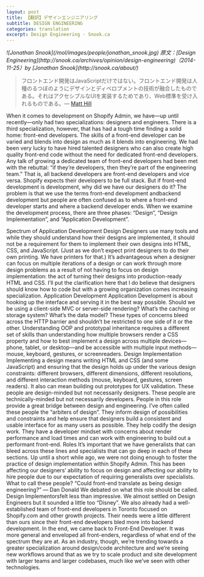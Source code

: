 ```yaml
---
layout: post
title: 【翻訳】デザインエンジニアリング
subtitle: DESIGN ENGINEERING
categories: translation
excerpt: Design Engineering - Snook.ca
---
```


<cite class="citation">
![Jonathan Snook](/mol/images/people/jonathan_snook.jpg)
原文：[Design Engineering](http://snook.ca/archives/opinion/design-engineering)（<time>2014-11-25</time>）by [Jonathan Snook](http://snook.ca/about/)
</cite>

> フロントエンド開発はJavaScriptだけではない。フロントエンド開発は人種のるつぼのようにデザインとディベロプメントの技術が融合したものである。それはアクセシブルなUIを実装するためであり、Web標準を受け入れるものである。— [Matt Hill](https://twitter.com/matthillco/status/480986847473303552)


When it comes to development on Shopify Admin, we have—up until recently—only had two specializations: designers and engineers. There is a third specialization, however, that has had a tough time finding a solid home: front-end developers. The skills of a front-end developer can be varied and blends into design as much as it blends into engineering. We had been very lucky to have hired talented designers who can also create high quality front-end code without the need for dedicated front-end developers.
Any talk of growing a dedicated team of front-end developers had been met with the rebuttal: “if they’re developers, then they’re part of the engineering team.” That is, all backend developers are front-end developers and vice versa. Shopify expects their developers to be full stack. But if front-end development is development, why did we have our designers do it?
The problem is that we use the terms front-end development andbackend development but people are often confused as to where a front-end developer starts and where a backend developer ends.
When we examine the development process, there are three phases: “Design”, “Design Implementation”, and “Application Development”.

Spectrum of Application Development
Design
Designers use many tools and while they should understand how their designs are implemented, it should not be a requirement for them to implement their own designs into HTML, CSS, and JavaScript. (Just as we don’t expect print designers to do their own printing. We have printers for that.) It’s advantageous when a designer can focus on multiple iterations of a design or can work through more design problems as a result of not having to focus on design implementation: the act of turning their designs into production-ready HTML and CSS.
I’ll put the clarification here that I do believe that designers should know how to code but with a growing organization comes increasing specialization.
Application Development
Application Development is about hooking up the interface and serving it in the best way possible. Should we be using a client-side MVC or server-side rendering? What’s the caching or storage system? What’s the data model? These types of concerns bleed across the HTTP barrier and shouldn’t be restricted to one side of it or the other.
Understanding OOP and prototypal inheritance requires a different set of skills than understanding how multiple browsers render a CSS property and how to best implement a design across multiple devices—phone, tablet, or desktop—and be accessible with multiple input methods—mouse, keyboard, gestures, or screenreaders.
Design Implementation
Implementing a design means writing HTML and CSS (and some JavaScript) and ensuring that the design holds up under the various design constraints: different browsers, different dimensions, different resolutions, and different interaction methods (mouse, keyboard, gestures, screen readers). It also can mean building out prototypes for UX validation. These people are design-minded but not necessarily designers. These people are technically-minded but not necessarily developers.
People in this role provide a great bridge between design and engineering. I’ve often called these people the “arbiters of design”. They inform design of possibilities and constraints and help ensure that designers build a consistent and usable interface for as many users as possible. They help codify the design work. They have a developer mindset with concerns about render performance and load times and can work with engineering to build out a performant front-end.
Roles
It’s important that we have generalists that can bleed across these lines and specialists that can go deep in each of these sections. Up until a short while ago, we were not doing enough to foster the practice of design implementation within Shopify Admin. This has been affecting our designers’ ability to focus on design and affecting our ability to hire people due to our expectation of requiring generalists over specialists.
What to call these people?
“Could front-end translate as being design engineering?” — Dan Donald
We debated on what this role should be called. Design Implementorsfelt less than impressive. We almost settled on Design Engineers but it sounded a little too “Disney”.
We also already had a well-established team of front-end developers in Toronto focused on Shopify.com and other growth projects. Their needs were a little different than ours since their front-end developers bled more into backend development.
In the end, we came back to Front-End Developer.
It was more general and enveloped all front-enders, regardless of what end of the spectrum they are at.
As an industry, though, we’re trending towards a greater specialization around design/code architecture and we’re seeing new workflows around that as we try to scale product and site development with larger teams and larger codebases, much like we’ve seen with other technologies.

